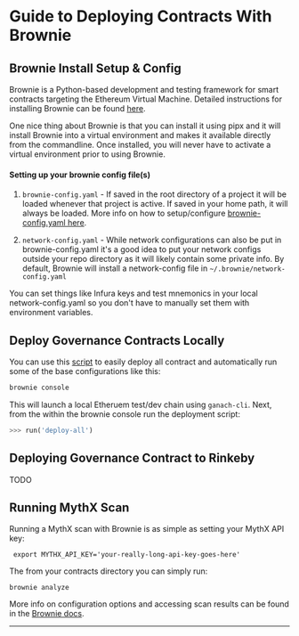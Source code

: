 # Guide to Deploying Contracts With Brownie 

## Brownie Install Setup & Config

Brownie is a Python-based development and testing framework for smart contracts targeting the Ethereum Virtual Machine. Detailed instructions for installing Brownie can be found [here](https://eth-brownie.readthedocs.io/en/stable/install.html). 

One nice thing about Brownie is that you can install it using pipx and it will install Brownie into a virtual environment and makes it available directly from the commandline. Once installed, you will never have to activate a virtual environment prior to using Brownie.

#### Setting up your brownie config file(s)

1) `brownie-config.yaml` - If saved in the root directory of a project it will be loaded whenever that project is active. If saved in your home path, it will always be loaded. More info on how to setup/configure [brownie-config.yaml here](https://eth-brownie.readthedocs.io/en/stable/config.html#config). 

2) `network-config.yaml` - While network configurations can also be put in brownie-config.yaml it's a good idea to put your network configs outside your repo directory as it will likely contain some private info. By default, Brownie will install a network-config file in `~/.brownie/network-config.yaml`

You can set things like Infura keys and test mnemonics in your local network-config.yaml so you don't have to manually set them with environment variables. 

## Deploy Governance Contracts Locally 

You can use this [script](../scripts/deploy-all.py) to easily deploy all contract and automatically run some of the base configurations like this:

```bash
brownie console 
```
This will launch a local Etheruem test/dev chain using `ganach-cli`. Next, from the within the brownie console run the deployment script: 

```python
>>> run('deploy-all')
```

## Deploying Governance Contract to Rinkeby
TODO


## Running MythX Scan
Running a MythX scan with Brownie is as simple as setting your MythX API key:

` export MYTHX_API_KEY='your-really-long-api-key-goes-here'`

The from your contracts directory you can simply run:

`brownie analyze` 

More info on configuration options and accessing scan results can be found in the [Brownie docs](https://eth-brownie.readthedocs.io/en/stable/tests-security-analysis.html#security-analysis-with-mythx). 

---


